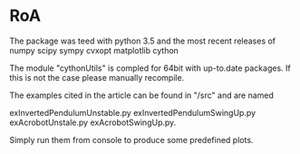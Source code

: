 # RoA

The package was teed with python 3.5 and the most recent releases of 
numpy
scipy
sympy
cvxopt
matplotlib
cython

The module "cythonUtils" is compled for 64bit with up-to.date packages. If this is not the case please manually recompile.

The examples cited in the article can be found in "/src" and are named

exInvertedPendulumUnstable.py
exInvertedPendulumSwingUp.py
exAcrobotUnstale.py
exAcrobotSwingUp.py.

Simply run them from console to produce some predefined plots.

